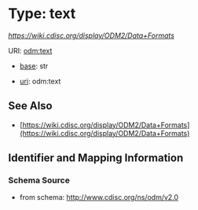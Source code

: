 # Type: text




_https://wiki.cdisc.org/display/ODM2/Data+Formats_



URI: [odm:text](http://www.cdisc.org/ns/odm/v2.0/text)

* [base](https://w3id.org/linkml/base): str

* [uri](https://w3id.org/linkml/uri): odm:text









## See Also

* [https://wiki.cdisc.org/display/ODM2/Data+Formats](https://wiki.cdisc.org/display/ODM2/Data+Formats)

## Identifier and Mapping Information







### Schema Source


* from schema: http://www.cdisc.org/ns/odm/v2.0



